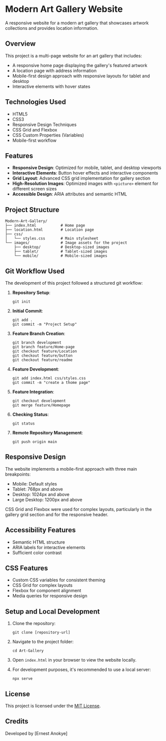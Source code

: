 # Modern Art Gallery Website

A responsive website for a modern art gallery that showcases artwork collections and provides location information.

## Overview

This project is a multi-page website for an art gallery that includes:
- A responsive home page displaying the gallery's featured artwork
- A location page with address information
- Mobile-first design approach with responsive layouts for tablet and desktop
- Interactive elements with hover states

## Technologies Used

- HTML5
- CSS3
- Responsive Design Techniques
- CSS Grid and Flexbox
- CSS Custom Properties (Variables)
- Mobile-first workflow

## Features

- **Responsive Design**: Optimized for mobile, tablet, and desktop viewports
- **Interactive Elements**: Button hover effects and interactive components
- **Grid Layout**: Advanced CSS grid implementation for gallery section
- **High-Resolution Images**: Optimized images with `<picture>` element for different screen sizes
- **Accessible Design**: ARIA attributes and semantic HTML

## Project Structure

```
Modern-Art-Gallery/
├── index.html           # Home page
├── location.html        # Location page
├── css/
│   └── styles.css       # Main stylesheet
└── images/              # Image assets for the project
    ├── desktop/         # Desktop-sized images
    ├── tablet/          # Tablet-sized images
    └── mobile/          # Mobile-sized images
```

## Git Workflow Used

The development of this project followed a structured git workflow:

1. **Repository Setup**:
   ```
   git init
   ```

2. **Initial Commit**:
   ```
   git add .
   git commit -m "Project Setup"
   ```

3. **Feature Branch Creation**:
   ```
   git branch development
   git branch feature/Home-page
   git checkout feature/Location
   git checkout feature/button
   git checkout feature/readme
   ```

4. **Feature Development**:
   ```
   git add index.html css/styles.css
   git commit -m "create a thome page"
   ```

5. **Feature Integration**:
   ```
   git checkout development
   git merge feature/Homepage
   ```

6. **Checking Status**:
   ```
   git status
   ```

7. **Remote Repository Management**:
   ```
   git push origin main
   ```

## Responsive Design

The website implements a mobile-first approach with three main breakpoints:
- Mobile: Default styles
- Tablet: 768px and above
- Desktop: 1024px and above
- Large Desktop: 1200px and above

CSS Grid and Flexbox were used for complex layouts, particularly in the gallery grid section and for the responsive header.

## Accessibility Features

- Semantic HTML structure
- ARIA labels for interactive elements
- Sufficient color contrast

## CSS Features

- Custom CSS variables for consistent theming
- CSS Grid for complex layouts
- Flexbox for component alignment
- Media queries for responsive design

## Setup and Local Development

1. Clone the repository:
   ```
   git clone [repository-url]
   ```

2. Navigate to the project folder:
   ```
   cd Art-Gallery
   ```

3. Open `index.html` in your browser to view the website locally.

4. For development purposes, it's recommended to use a local server:
   ```
   npx serve
   ```

## License

This project is licensed under the [MIT License](LICENSE).

## Credits

Developed by [Ernest Anokye] 